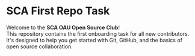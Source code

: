 # SCA First Repo Task

Welcome to the **SCA OAU Open Source Club**!   
This repository contains the first onboarding task for all new contributors. It's designed to help you get started with Git, GitHub, and the basics of open source collaboration.



